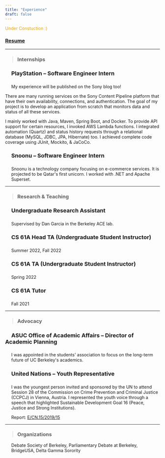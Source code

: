 ```yaml
---
title: "Experience"
draft: false
---
```


<span style="color:goldenrod">Under Constuction :) </span>



### [Resume](https://drive.google.com/file/d/17nh9vih7a-hw0xKb2f7FRAvwRdPqL7Nb/view?usp=sharing)

---
<!-- <h3 style="background-color:lightgray; text-align:left; text-indent: 15px; font-weight: bold; vertical-align: middle; padding:10px 0;">
      Internships
</h3> -->

> ### Internships
<h4 style = "text-indent: 20px; font-size: 18px"> PlayStation – Software Engineer Intern </h4>
<p style = "text-indent: 20px;"> My experience will be published on the Sony blog too!

There are many running services on the Sony Content Pipeline platform that have their own availability, connections, and authentication. The goal of my project is to develop an application from scratch that monitors data and status of all these services.

I mainly worked with Java, Maven, Spring Boot, and Docker. To provide API support for certain resources, I invoked AWS Lambda functions. I integrated automation (Quartz) and status history requests through a relational database (MySQL, JDBC, JPA, Hibernate) too. I achieved complete code coverage using JUnit, Mockito, & JaCoCo.


</p> 



<h4 style = "text-indent: 20px; font-size: 18px"> Snoonu – Software Engineer Intern </h4>
<p style = "padding-left: 20px;"> 
Snoonu is a technology company focusing on e-commerce services. It is projected to be Qatar's first unicorn. I worked with .NET and Apache Superset.



</p> 

---

> ### Research & Teaching

<h4 style = "text-indent: 20px; font-size: 18px"> Undergraduate Research Assistant </h4>

<p style = "padding-left: 20px;"> Supervised by Dan Garcia in the Berkeley ACE lab. </p>

<h4 style = "text-indent: 20px; font-size: 18px"> CS 61A Head TA (Undergraduate Student Instructor) </h4>

<p style = "padding-left: 20px;"> Summer 2022, Fall 2022 </p>

<h4 style = "text-indent: 20px; font-size: 18px">CS 61A TA (Undergraduate Student Instructor) </h4>

<p style = "padding-left: 20px;"> Spring 2022 </p>

<h4 style = "text-indent: 20px; font-size: 18px"> CS 61A Tutor </h4>

<p style = "padding-left: 20px;"> Fall 2021 </p>

---

> ### Advocacy
<h4 style = "text-indent: 20px; font-size: 18px"> ASUC Office of Academic Affairs – Director of Academic Planning </h4>
<p style = "padding-left: 20px;"> 
I was appointed in the students' association to focus on the long-term future of UC Berkeley's academics.
</p>

<h4 style = "text-indent: 20px; font-size: 18px"> United Nations – Youth Representative </h4>

<p style = "padding-left: 20px;"> I was the youngest person invited and sponsored by the UN to attend Session 28 of the Commission on Crime Prevention and Criminal Justice (CCPCJ) in Vienna, Austria. I represented the youth voice through a speech that highlighted Sustainable Development Goal 16 (Peace, Justice and Strong Institutions).

<p style = "padding-left: 20px;"> Report:  <a href="https://undocs.org/Home/Mobile?FinalSymbol=E%2F2019%2F30%2520&Language=E&DeviceType=Desktop&LangRequested=False">E/CN.15/2019/15</a> </p> 

---
> ### Organizations
<p style = "padding-left: 20px;"> 
Debate Society of Berkeley, Parliamentary Debate at Berkeley, BridgeUSA, Delta Gamma Sorority
</p>
